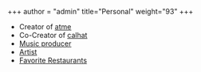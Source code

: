 +++
author = "admin"
title="Personal"
weight="93"
+++

* Creator of [<u>atme</u>](/atme/)
* Co-Creator of [<u>calhat</u>](/calhat/)
* [<u>Music producer</u>](/music/)</u>
* [<u>Artist</u>](/art/)
* [<u>Favorite Restaurants</u>](/food/)

<!---
# * [<u>Travel</u>](/travel/)
# * Creator of [<u>Shoober</u>](/shoober/)
-->
